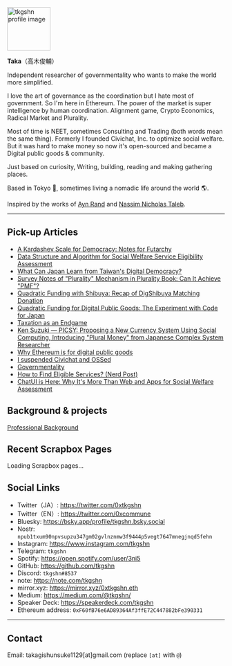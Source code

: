 <a href="https://gyazo.com/4f6a139f4eaa0c5d5a04363b95f18cae">
  <img src="https://i.gyazo.com/4f6a139f4eaa0c5d5a04363b95f18cae.jpg" alt="tkgshn profile image" style="width: 100px;">
</a>

**Taka**（高木俊輔）

Independent researcher of governmentality who wants to make the world more simplified.

I love the art of governance as the coordination but I hate most of government. So I'm here in Ethereum. The power of the market is super intelligence by human coordination. Alignment game, Crypto Economics, Radical Market and Plurality.

Most of time is NEET, sometimes Consulting and Trading (both words mean the same thing). Formerly I founded Civichat, Inc. to optimize social welfare. But it was hard to make money so now it's open-sourced and became a Digital public goods & community.

Just based on curiosity, Writing, building, reading and making gathering places.

Based in Tokyo 🗼, sometimes living a nomadic life around the world 🌎.

Inspired by the works of [Ayn Rand](https://www.amazon.co.jp/%E8%82%A9%E3%82%92%E3%81%99%E3%81%8F%E3%82%81%E3%82%8B%E3%82%A2%E3%83%88%E3%83%A9%E3%82%B9-%E7%AC%AC%E4%B8%80%E9%83%A8-%E3%82%A2%E3%82%A4%E3%83%B3%E3%83%BB%E3%83%A9%E3%83%B3%E3%83%89/dp/4908222010) and [Nassim Nicholas Taleb](https://www.amazon.com/Skin-Game-Hidden-Asymmetries-Daily/dp/042528462X).

---

## Pick-up Articles

- [A Kardashev Scale for Democracy: Notes for Futarchy](https://note.com/tkgshn/n/n6a587934701a)
- [Data Structure and Algorithm for Social Welfare Service Eligibility Assessment](https://note.com/tkgshn/n/n4fd785cf1381)
- [What Can Japan Learn from Taiwan's Digital Democracy?](https://note.com/digitaldemocracy/n/naaa818d919c7)
- [Survey Notes of "Plurality" Mechanism in Plurality Book: Can It Achieve "PMF"?](https://note.com/digitaldemocracy/n/nb228136123f4)
- [Quadratic Funding with Shibuya: Recap of DigShibuya Matching Donation](https://note.com/tkgshn/n/na33eddfb0798)
- [Quadratic Funding for Digital Public Goods: The Experiment with Code for Japan](https://note.com/tkgshn/n/nfa5142139665)
- [Taxation as an Endgame](https://medium.com/@tkgshn/taxation-as-an-endgame-e61c65ed741e)
- [Ken Suzuki — PICSY: Proposing a New Currency System Using Social Computing, Introducing "Plural Money" from Japanese Complex System Researcher](https://medium.com/@tkgshn/ken-suzuki-picsy-proposing-a-new-currency-system-using-social-computing-introducing-plural-771d5d8ebdf6)
- [Why Ethereum is for digital public goods](https://scrapbox.io/tkgshn/Ethereum%E3%81%93%E3%81%A8%E3%83%AF%E3%83%BC%E3%83%AB%E3%83%89%E3%82%B3%E3%83%B3%E3%83%94%E3%83%A5%E3%83%BC%E3%82%BF%E3%81%AF%E3%83%87%E3%82%B8%E3%82%BF%E3%83%AB%E5%85%AC%E5%85%B1%E8%B2%A1%E3%81%AE%E3%81%9F%E3%82%81%E3%81%AB%E7%94%A3%E3%81%BE%E3%82%8C%E3%81%9F%E3%80%82%E6%AD%B4%E5%8F%B2%E6%8C%AF%E3%82%8A%E8%BF%94%E3%82%8A%E3%81%A8%E4%BB%8A%E5%BE%8C%E3%81%AB%E3%81%A4%E3%81%84%E3%81%A6)
- [I suspended Civichat and OSSed](https://scrapbox.io/tkgshn/Civichat%E6%92%A4%E9%80%80%E3%81%AB%E3%81%82%E3%81%9F%E3%82%8A)
- [Governmentality](https://note.com/tkgshn/n/nbc6dd55e79b2)
- [How to Find Eligible Services? (Nerd Post)](https://scrapbox.io/tkgshn/%E3%80%8C%E7%A4%BE%E4%BC%9A%E5%88%B6%E5%BA%A6%E3%81%AE%E9%81%A9%E7%94%A8%E6%9D%A1%E4%BB%B6%E3%82%92%E5%88%A4%E5%AE%9A%E3%81%99%E3%82%8B%E3%81%A8%E3%81%84%E3%81%86%E5%95%8F%E9%A1%8C%E3%81%8C%E3%80%8E%E8%B6%85%E5%A4%9A%E9%9D%A2%E4%BD%93%E5%90%8C%E5%A3%AB%E3%81%AE%E5%86%85%E5%A4%96%E5%88%A4%E5%AE%9A%E5%95%8F%E9%A1%8C%E3%80%8F%E3%81%A7%E8%A7%A3%E3%81%91%E3%82%8B%E3%80%8D%E3%81%93%E3%81%A8%E3%81%8C%E3%82%88%E3%81%8F%E3%82%8F%E3%81%8B%E3%82%8B%E3%82%B7%E3%83%9F%E3%83%A5%E3%83%AC%E3%83%BC%E3%82%BF%E3%83%BC%E3%82%92%E4%BD%9C%E3%81%A3%E3%81%9F)
- [ChatUI is Here: Why It's More Than Web and Apps for Social Welfare Assessment](https://mirror.xyz/0xtkgshn.eth/L9OHtDLLhelkOhHCq4Bgr1JoMVHR5IStDGy0Jruc7-Y)

## Background & projects

[Professional Background](/professional.html)

## Recent Scrapbox Pages

<div id="scrapbox-pages">
  Loading Scrapbox pages...
</div>

## Social Links

- Twitter（JA）: https://twitter.com/0xtkgshn
- Twitter（EN）: https://twitter.com/0xcommune
- Bluesky: https://bsky.app/profile/tkgshn.bsky.social
- Nostr: `npub1txum90npvsupzu347gm02gvlnznmw3f9444p5vegt7647mnegjnqd5fehn`
- Instagram: https://www.instagram.com/tkgshn
- Telegram: `tkgshn`
- Spotify: https://open.spotify.com/user/3ni5
- GitHub: https://github.com/tkgshn
- Discord: `tkgshn#8537`
- note: https://note.com/tkgshn
- mirror.xyz: https://mirror.xyz/0xtkgshn.eth
- Medium: https://medium.com/@tkgshn/
- Speaker Deck: https://speakerdeck.com/tkgshn
- Ethereum address: `0xF60fB76e6AD89364Af3ffE72C447882bFe390331`

---

## Contact

Email: takagishunsuke1129[at]gmail.com (replace `[at]` with `@`)
